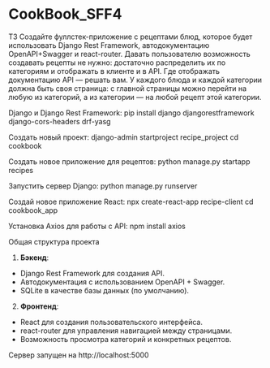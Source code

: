 # CookBook_SFF4


ТЗ 
Создайте фуллстек-приложение с рецептами блюд, которое будет использовать Django Rest Framework, автодокументацию OpenAPI+Swagger и react-router.
Давать пользователю возможность создавать рецепты не нужно: достаточно распределить их по категориям и отображать в клиенте и в API.
Где отображать документацию API — решать вам.
У каждого блюда и каждой категории должна быть своя страница: с главной страницы можно перейти на любую из категорий, а из категории — на любой рецепт этой категории.

Django и Django Rest Framework:
    pip install django djangorestframework django-cors-headers drf-yasg
    
Создать новый проект:
    django-admin startproject recipe_project
    cd cookbook
    
Создать новое приложение для рецептов:
    python manage.py startapp recipes

Запустить сервер Django:
    python manage.py runserver

Создай новое приложение React:
    npx create-react-app recipe-client
    cd cookbook_app

Установка Axios для работы с API:
    npm install axios
    

Общая структура проекта

1. **Бэкенд**:
- Django Rest Framework для создания API.
- Автодокументация с использованием OpenAPI + Swagger.
- SQLite в качестве базы данных (по умолчанию).

2. **Фронтенд**:
- React для создания пользовательского интерфейса.
- react-router для управления навигацией между страницами.
- Возможность просмотра категорий и конкретных рецептов.

Сервер запущен на http://localhost:5000
